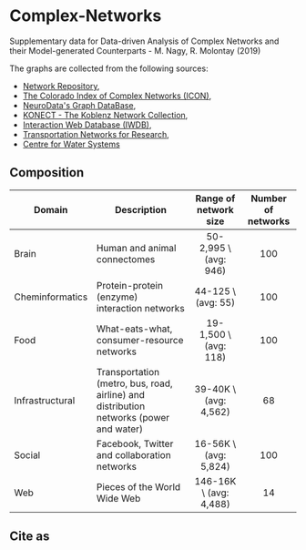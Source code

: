 # Complex-Networks
Supplementary data for Data-driven Analysis of Complex Networks and their Model-generated Counterparts - M. Nagy, R. Molontay (2019)

The graphs are collected from the following sources: 
* [Network Repository](http://networkrepository.com), 
* [The Colorado Index of Complex Networks (ICON)](http://networkrepository.com), 
* [NeuroData's Graph DataBase](http://openconnecto.me/graph-services/download/), 
* [KONECT - The Koblenz Network Collection](http://konect.uni-koblenz.de/), 
* [Interaction Web Database (IWDB)](https://www.nceas.ucsb.edu/interactionweb/resources.html), 
* [Transportation Networks for Research](https://github.com/bstabler/TransportationNetworks),
* [Centre for Water Systems](http://emps.exeter.ac.uk/engineering/research/cws/resources/benchmarks/)

## Composition

| Domain | Description | Range of network size | Number of networks |
|-----------------|--------------------------------------------------------------|:---------------------------------------:|:--------------:|
| Brain | Human and animal connectomes | 50-2,995 \ (avg: 946) | 100 |
| Cheminformatics | Protein-protein (enzyme) interaction networks | 44-125 \ (avg: 55) | 100 |
| Food | What-eats-what, consumer-resource networks | 19-1,500 \ (avg: 118) | 100 |
| Infrastructural | Transportation (metro, bus, road, airline) and distribution networks (power and water) | 39-40K \ (avg: 4,562) | 68 |
| Social | Facebook, Twitter and collaboration networks | 16-56K \ (avg: 5,824) | 100 |
| Web | Pieces of the World Wide Web | 146-16K \ (avg: 4,488) | 14 |
## Cite as
